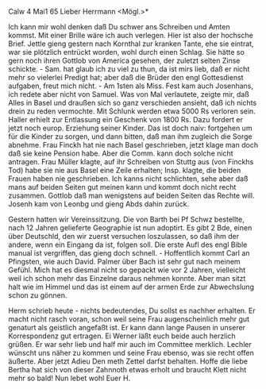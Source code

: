  Calw 4 Mai1 65
Lieber Herrmann <Mögl.>*

Ich kann mir wohl denken daß Du schwer ans Schreiben und Amten kommst. Mit einer Brille wäre ich auch verlegen. Hier ist also der hochsche Brief. Jettle gieng gestern nach Kornthal zur kranken Tante, ehe sie eintrat, war sie plötzlich entrückt worden, wohl durch einen Schlag. Sie hätte so gern noch ihren Gottlob von America gesehen, der zuletzt selten Zinse schickte. - Sam. hat glaub ich zu viel zu thun, da ist mirs lieb, daß er nicht mehr so vielerlei Predigt hat; aber daß die Brüder den engl Gottesdienst aufgaben, freut mich nicht. - Am 1sten als Miss. Fest kam auch Josenhans, ich redete aber nicht von Samuel. Was von Mal verlautete, zeigte mir, daß Alles in Basel und draußen sich so ganz verschieden ansieht, daß ich nichts drein zu reden vermochte. Mit Schlunk werden etwa 5000 Rs verloren sein. Haller erhielt zur Entlassung ein Geschenk von 1800 Rs. Dazu fordert er jetzt noch europ. Erziehung seiner Kinder. Das ist doch naiv: fortgehen um für die Kinder zu sorgen, und dann bitten, daß man ihm zugleich die Sorge abnehme. Frau Finckh hat nie nach Basel geschrieben, jetzt klage man doch daß sie keine Pension habe. Aber die Comm. kann doch solche nicht antragen. Frau Müller klagte, auf ihr Schreiben von Stuttg aus (von Finckhs Tod) habe sie nie aus Basel eine Zeile erhalten; Insp. klagte, die beiden Frauen haben nie geschrieben. Ich kanns nicht schlichten, sehe aber daß mans auf beiden Seiten gut meinen kann und kommt doch nicht recht zusammen. Gottlob daß man wenigstens auf beiden Seiten das Rechte will. Josenh kam von Leonbg und gieng Abds dahin zurück.

Gestern hatten wir Vereinssitzung. Die von Barth bei Pf Schwz bestellte, nach 12 Jahren gelieferte Geographie ist nun adoptirt. Es gibt 2 Bde, einen über Deutschld, den wir zuerst versuchen loszulassen, so daß ihm der andere, wenn ein Eingang da ist, folgen soll. Die erste Aufl des engl Bible manual ist vergriffen, das gieng doch schnell. - Hoffentlich kommt Carl an Pfingsten, wie auch David. Palmer über Bach ist sehr gut nach meinem Gefühl. Mich hat es diesmal nicht so gepackt wie vor 2 Jahren, vielleicht weil ich schon mehr das Einzelne daraus nehmen konnte. Aber man sitzt halt wie im Himmel und das ist einem auf der armen Erde zur Abwechslung schon zu gönnen.

Herm schrieb heute - nichts bedeutendes, Du sollst es nachher erhalten. Er macht nicht rasch voran, schon weil seine Frau augenscheinlich mehr gut genaturt als geistlich angefaßt ist. Er kann dann lange Pausen in unserer Korrespondenz gut ertragen. Ei Werner läßt euch beide auch herzlich grüßen. Er war sehr lieb und half mir auch im Committee merklich. Lechler wünscht uns näher zu kommen und seine Frau ebenso, was sie recht offen äußerte. Aber jetzt Adieu Den meth Zettel darfst behalten. Hoffe die liebe Bertha hat sich von dieser Zahnnoth etwas erholt und braucht Klett nicht mehr so bald! Nun lebet wohl
 Euer H.

